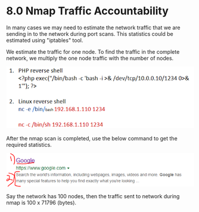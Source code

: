 # 8.0 Nmap Traffic Accountability

In many cases we may need to estimate the network traffic that we are sending in to the network during port scans. This statistics could be estimated using "iptables" tool.

We estimate the traffic for one node. To find the traffic in the complete network, we multiply the one node traffic with the number of nodes.

![](../../.gitbook/assets/image%20%2822%29.png)

After the nmap scan is completed, use the below command to get the required statistics.

![](../../.gitbook/assets/image%20%2820%29.png)

Say the network has 100 nodes, then the traffic sent to network during nmap is 100 x 71796 \(bytes\).

